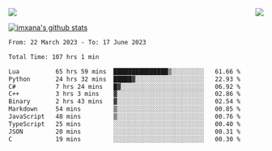 <p>
  <a href="https://count.getloli.com/"><img src="https://count.getloli.com/get/@xana.readme?theme=moebooru-h"></a>
  <img src="https://weather-icon.journeyad.repl.co/@hangzhou?v=1" align="right">
</p>


<a href="https://github.com/imxana"><img align="center" src="https://github-readme-stats.vercel.app/api?username=imxana&show_icons=true&include_all_commits=true&hide_border=tru&custom_title=imxana%27s%20Github%20Stats" alt="imxana's github stats" /></a> 

<!--START_SECTION:waka-->

```txt
From: 22 March 2023 - To: 17 June 2023

Total Time: 107 hrs 1 min

Lua          65 hrs 59 mins  ███████████████▒░░░░░░░░░   61.66 %
Python       24 hrs 32 mins  █████▓░░░░░░░░░░░░░░░░░░░   22.93 %
C#           7 hrs 24 mins   █▓░░░░░░░░░░░░░░░░░░░░░░░   06.92 %
C++          3 hrs 3 mins    ▓░░░░░░░░░░░░░░░░░░░░░░░░   02.86 %
Binary       2 hrs 43 mins   ▓░░░░░░░░░░░░░░░░░░░░░░░░   02.54 %
Markdown     54 mins         ▒░░░░░░░░░░░░░░░░░░░░░░░░   00.85 %
JavaScript   48 mins         ▒░░░░░░░░░░░░░░░░░░░░░░░░   00.76 %
TypeScript   25 mins         ░░░░░░░░░░░░░░░░░░░░░░░░░   00.40 %
JSON         20 mins         ░░░░░░░░░░░░░░░░░░░░░░░░░   00.31 %
C            19 mins         ░░░░░░░░░░░░░░░░░░░░░░░░░   00.30 %
```

<!--END_SECTION:waka-->
